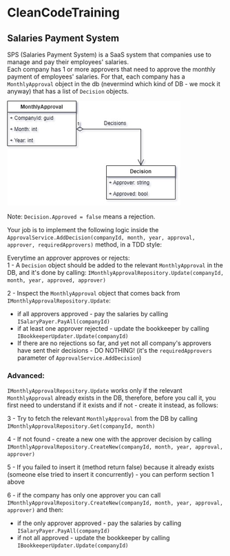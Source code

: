 # CleanCodeTraining

## Salaries Payment System

SPS (Salaries Payment System) is a SaaS system that companies use to manage and pay their employees' salaries.  
Each company has 1 or more approvers that need to approve the monthly payment of employees' salaries.
For that, each company has a `MonthlyApproval` object in the db (nevermind which kind of DB - we mock it anyway) that has a list of `Decision` objects.

![alt text](MonthlyPayment1.jpg)  

Note: `Decision.Approved = false` means a rejection.

Your job is to implement the following logic inside the `ApprovalService.AddDecision(companyId, month, year, approval, approver, requiredApprovers)` method, in a TDD style:  

Everytime an approver approves or rejects:  
1 - A `Decision` object should be added to the relevant `MonthlyApproval` in the DB, and it's done by calling: `IMonthlyApprovalRepository.Update(companyId, month, year, approved, approver)`

2 - Inspect the `MonthlyApproval` object that comes back from  `IMonthlyApprovalRepository.Update`:
- if all approvers approved - pay the salaries by calling `ISalaryPayer.PayAll(companyId)`
- if at least one approver rejected - update the bookkeeper by calling `IBookkeeperUpdater.Update(companyId)`
- If there are no rejections so far, and yet not all company's approvers have sent their decisions - DO NOTHING! (it's the `requiredApprovers` parameter of `ApprovalService.AddDecision`)


### Advanced:  

`IMonthlyApprovalRepository.Update` works only if the relevant `MonthlyApproval` already exists in the DB, therefore, before you call it, you first need to understand if it exists and if not - create it instead, as follows:

3 - Try to fetch the relevant `MonthlyApproval` from the DB by calling `IMonthlyApprovalRepository.Get(companyId, month)`

4 - If not found - create a new one with the approver decision by calling  `IMonthlyApprovalRepository.CreateNew(companyId, month, year, approval, approver)`

5 - If you failed to insert it (method return false) because it already exists (someone else tried to insert it concurrently) - you can perform section 1 above

6 - if the company has only one approver you can call `IMonthlyApprovalRepository.CreateNew(companyId, month, year, approval, approver)` and then:
- if the only approver approved - pay the salaries by calling `ISalaryPayer.PayAll(companyId)`
- if not all approved - update the bookkeeper by calling `IBookkeeperUpdater.Update(companyId)`
